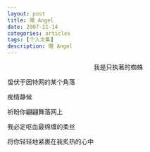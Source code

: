 ```yaml
---
layout: post
title: 赠 Angel
date: 2007-11-14
categories: articles
tags: [个人文集]
description: 赠 Angel
---
```


<p style="text-align: center;">
我是只执著的蜘蛛 

蛰伏于因特网的某个角落 

痴情静候 

祈盼你翩翩舞落网上 

我必定呕血最绵缠的柔丝 

将你轻轻地紧裹在我炙热的心中
</p>
